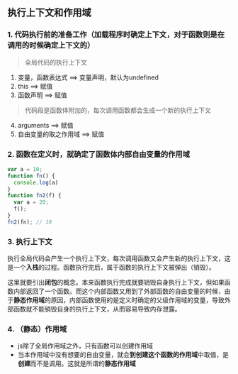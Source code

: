 ## 执行上下文和作用域

### 1. 代码执行前的准备工作（加载程序时确定上下文，对于函数则是在调用的时候确定上下文的）
> 全局代码的执行上下文
1. 变量，函数表达式 ==> 变量声明，默认为undefined
2. this ==> 赋值
3. 函数声明 ==> 赋值
> 代码段是函数体附加的，每次调用函数都会生成一个新的执行上下文
4. arguments ==> 赋值
5. 自由变量的取之作用域 ==> 赋值

### 2. 函数在定义时，就确定了函数体内部自由变量的作用域
```js
var a = 10;
function fn() {
  console.log(a)
}
function fn2(f) {
  var a = 20;
  f();
}
fn2(fn); // 10
```

### 3. 执行上下文
执行全局代码会产生一个执行上下文，每次调用函数又会产生新的执行上下文，这是一个**入栈**的过程。函数执行完后，属于函数的执行上下文被弹出（销毁）。

这里就要引出**闭包**的概念。本来函数执行完成就要销毁自身执行上下文，但如果函数内部返回了一个函数。而这个内部函数又用到了外部函数的自由变量的时候，由于**静态作用域**的原因，内部函数使用的是定义时确定的父级作用域的变量，导致外部函数就不能销毁自身的执行上下文，从而容易导致内存泄露。

### 4. （静态）作用域
- js除了全局作用域之外，只有函数可以创建作用域
- 当本作用域中没有想要的自由变量，就会**到创建这个函数的作用域**中取值，是**创建**而不是调用。这就是所谓的**静态作用域**